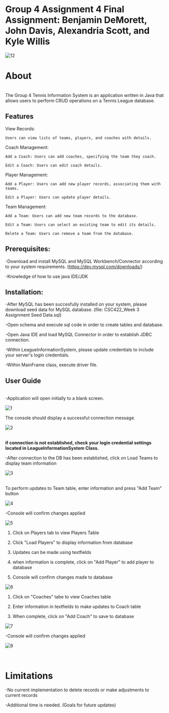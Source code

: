 
<h1>Group 4 Assignment 4 Final Assignment: Benjamin DeMorett, John Davis, Alexandria Scott, and Kyle Willis </h1>

![12](https://github.com/user-attachments/assets/99bfe978-51a0-48de-8eb0-12fa7be16849)


<h1>About</h1>
   <br>
The Group 4 Tennis Information System is an application written in Java that allows users to perform CRUD operations on a Tennis League database. 


<h2>Features</h2>
View Records: 

    Users can view lists of teams, players, and coaches with details. 

Coach Management: 

    Add a Coach: Users can add coaches, specifying the team they coach. 

    Edit a Coach: Users can edit coach details. 

Player Management: 

    Add a Player: Users can add new player records, associating them with teams. 

    Edit a Player: Users can update player details. 


Team Management: 

    Add a Team: Users can add new team records to the database. 

    Edit a Team: Users can select an existing team to edit its details. 

    Delete a Team: Users can remove a team from the database. 


<h2>Prerequisites:</h2>

-Download and install MySQL and MySQL Workbench/Connector according to your system requirements.  (https://dev.mysql.com/downloads/)

-Knowledge of how to use java IDE/JDK

<h2>Installation:</h2>

-After MySQL has been succesfully installed on your system, please download seed data for MySQL database. (file: CSC422_Week 3 Assignment Seed Data.sql)

-Open schema and execute sql code in order to create tables and database. 

-Open Java IDE and load MySQL Connector in order to establish JDBC connection.

-Within LeagueInformationSystem, please update credentials to include your server's login credentials. 

-Within MainFrame class, execute driver file. 

<h2>User Guide</h2>

<br>
-Application will open initially to a blank screen. 

![1](https://github.com/user-attachments/assets/13c1f67d-931a-4828-8309-6e0e90198ca7)

The console should display a successful connection message. 


![2](https://github.com/user-attachments/assets/6aa9ce3c-4b2f-4f1b-a7f3-278b83cb55fb)

<br><b>if connection is not established, check your login credential settings located in LeagueInformationSystem Class. </b>


-After connection to the DB has been established, click on Load Teams to display team information

![3](https://github.com/user-attachments/assets/7ec003b8-52e9-4e81-8dc5-718754d2e066)

<br> To perform updates to Team table, enter information and press "Add Team" button


![4](https://github.com/user-attachments/assets/5aca90a4-1acc-40ad-8524-23bdd958c4c9)

-Console will confirm changes applied 

![5](https://github.com/user-attachments/assets/77bb337f-87e6-4da6-bf3b-6dfabbf110bc)

1) Click on Players tab to view Players Table
   
2) Click "Load Players" to display information from database
   
3) Updates can be made using textfields
   
4) when information is complete, click on "Add Player" to add player to database
   
5) Console will confirm changes made to database

![6](https://github.com/user-attachments/assets/def1e7a8-27f5-44df-a986-9e67e37d0a39)


1) Click on "Coaches" tabe to view Coaches table

2) Enter information in textfields to make updates to Coach table

3) When complete, click on "Add Coach" to save to database

![7](https://github.com/user-attachments/assets/a3a407c0-2389-4a07-9173-2cd620ac3b86)

-Console will confirm changes applied

![8](https://github.com/user-attachments/assets/9c342d34-175f-4991-9203-46490a8e5d53)

<br>

<h1>Limitations</h1>

-No current implementation to delete records or make adjustments to current records

-Additional time is needed. (Goals for future updates) 









